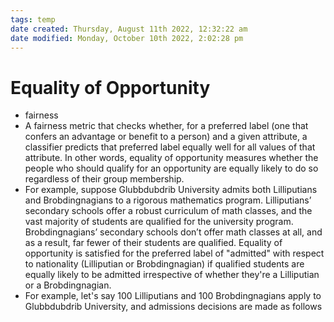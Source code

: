 ```yaml
---
tags: temp
date created: Thursday, August 11th 2022, 12:32:22 am
date modified: Monday, October 10th 2022, 2:02:28 pm
---
```


# Equality of Opportunity
- fairness
- A fairness metric that checks whether, for a preferred label (one that confers an advantage or benefit to a person) and a given attribute, a classifier predicts that preferred label equally well for all values of that attribute. In other words, equality of opportunity measures whether the people who should qualify for an opportunity are equally likely to do so regardless of their group membership.
- For example, suppose Glubbdubdrib University admits both Lilliputians and Brobdingnagians to a rigorous mathematics program. Lilliputians’ secondary schools offer a robust curriculum of math classes, and the vast majority of students are qualified for the university program. Brobdingnagians’ secondary schools don’t offer math classes at all, and as a result, far fewer of their students are qualified. Equality of opportunity is satisfied for the preferred label of "admitted" with respect to nationality (Lilliputian or Brobdingnagian) if qualified students are equally likely to be admitted irrespective of whether they're a Lilliputian or a Brobdingnagian.
- For example, let's say 100 Lilliputians and 100 Brobdingnagians apply to Glubbdubdrib University, and admissions decisions are made as follows

